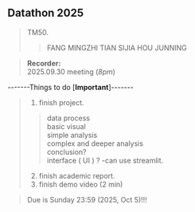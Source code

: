 ## Datathon 2025  
>
> TM50.
>> FANG MINGZHI
>> TIAN SIJIA
>> HOU JUNNING
  
> __Recorder:__  
> 2025.09.30 meeting  (*8pm*)  
>
-------Things to do [__Important__]-------  
>  
> 1. finish project. 
>> data process  
>> basic visual  
>> simple analysis  
>> complex and deeper analysis  
>> conclusion?  
>> interface ( UI ) ?  -can use streamlit.  
>> 
>2. finish academic report.  
>3. finish demo video (2 min)  
  
>Due is Sunday 23:59   (2025, Oct 5)!!!  

